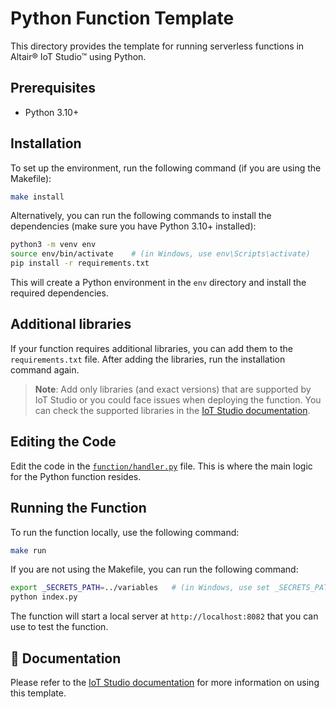 # Python Function Template

This directory provides the template for running serverless functions in Altair®
IoT Studio™ using Python.

## Prerequisites
- Python 3.10+

## Installation

To set up the environment, run the following command (if you are using the
Makefile):

```sh
make install
```

Alternatively, you can run the following commands to install the dependencies
(make sure you have Python 3.10+ installed):

```sh
python3 -m venv env
source env/bin/activate    # (in Windows, use env\Scripts\activate)
pip install -r requirements.txt
```

This will create a Python environment in the `env` directory and install the
required dependencies.

## Additional libraries

If your function requires additional libraries, you can add them to the
`requirements.txt` file. After adding the libraries, run the installation
command again.

> **Note**: Add only libraries (and exact versions) that are supported by
> IoT Studio or you could face issues when deploying the function. You can
> check the supported libraries in the [IoT Studio documentation](https://help.altair.com/altair-iot-studio/topics/functions/python_template.htm#reference_h53_3jm_tpb__section_ydg_3nm_tpb).

## Editing the Code

Edit the code in the [`function/handler.py`](function/handler.py) file. This is
where the main logic for the Python function resides.

## Running the Function

To run the function locally, use the following command:

```sh
make run
```

If you are not using the Makefile, you can run the following command:

```sh
export _SECRETS_PATH=../variables   # (in Windows, use set _SECRETS_PATH=..\variables)
python index.py
```

The function will start a local server at `http://localhost:8082` that you can
use to test the function.

## 📖 Documentation

Please refer to the [IoT Studio documentation](https://help.altair.com/altair-iot-studio/topics/functions/python_template.htm)
for more information on using this template.
